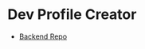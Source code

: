 # Dev Profile Creator
- [Backend Repo](https://github.com/code-devendra/developer-profile-creator-server)

